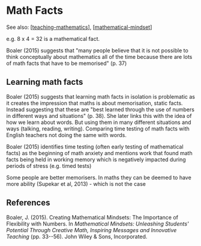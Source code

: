 # Math Facts

See also: [[teaching-mathematics]], [[mathematical-mindset]]

e.g. 8 x 4 = 32 is a mathematical fact.

Boaler (2015) suggests that "many people believe that it is not possible to think conceptually about mathematics all of the time because there are lots of math facts that have to be memorised" (p. 37)

## Learning math facts

Boaler (2015) suggests that learning math facts in isolation is problematic as it creates the impression that maths is about memorisation, static facts. Instead suggesting that these are "best learned through the use of numbers in different ways and situations" (p. 38). She later links this with the idea of how we learn about words. But using them in many different situations and ways (talking, reading, writing). Comparing time testing of math facts with English teachers not doing the same with words.

Boaler (2015) identifies time testing (often early testing of mathematical facts) as the beginning of math anxiety and mentions work that found math facts being held in working memory which is negatively impacted during periods of stress (e.g. timed tests)

Some people are better memorisers. In maths they can be deemed to have more ability (Supekar et al, 2013) - which is not the case

## References

Boaler, J. (2015). Creating Mathematical Mindsets: The Importance of Flexibility with Numbers. In *Mathematical Mindsets: Unleashing Students' Potential Through Creative Math, Inspiring Messages and Innovative Teaching* (pp. 33--56). John Wiley & Sons, Incorporated.



[//begin]: # "Autogenerated link references for markdown compatibility"
[teaching-mathematics]: teaching-mathematics "Teaching Mathematics"
[mathematical-mindset]: mathematical-mindset "Mathematical Mindset"
[//end]: # "Autogenerated link references"